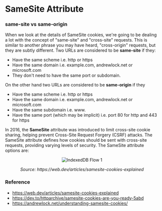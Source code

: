 # SameSite Attribute 

### same-site vs same-origin
When we look at the details of SameSite cookies, we're going to be dealing a lot with the concept of "same-site" and "cross-site" requests. This is similar to another phrase you may have heard, "cross-origin" requests, but they are subtly different. Two URLs are considered to be **same-site** if they:
- Have the same scheme i.e. http or https
- Have the same domain i.e. example.com, andrewlock.net or microsoft.com
- They don't need to have the same port or subdomain.

On the other hand two URLs are considered to be **same-origin** if they
- Have the same scheme i.e. http or https
- Have the same domain i.e. example.com, andrewlock.net or microsoft.com
- Have the same subdomain i.e. www.
- Have the same port (which may be implicit) i.e. port 80 for http and 443 for https

In 2016, the **SameSite** attribute was introduced to limit cross-site cookie sharing, helping prevent Cross-Site Request Forgery (CSRF) attacks. The SameSite attribute defines how cookies should be sent with cross-site requests, providing varying levels of security. The SameSite attribute options are:
<p align="center">
  <img src="data/cookies/assets/image.png" alt="IndexedDB Flow 1">
</p>
<p align="center"><i>Source: https://web.dev/articles/samesite-cookies-explained</i></p>


### Reference
- https://web.dev/articles/samesite-cookies-explained
- https://dev.to/httparchive/samesite-cookies-are-you-ready-5abd
- https://andrewlock.net/understanding-samesite-cookies/